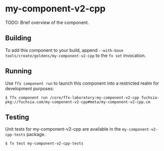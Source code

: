 # my-component-v2-cpp

TODO: Brief overview of the component.

## Building

To add this component to your build, append
`--with-base tools/create/goldens/my-component-v2-cpp`
to the `fx set` invocation.

## Running

Use `ffx component run` to launch this component into a restricted realm
for development purposes:

```
$ ffx component run /core/ffx-laboratory:my-component-v2-cpp fuchsia-pkg://fuchsia.com/my-component-v2-cpp#meta/my-component-v2-cpp.cm
```

## Testing

Unit tests for my-component-v2-cpp are available in the `my-component-v2-cpp-tests`
package.

```
$ fx test my-component-v2-cpp-tests
```


